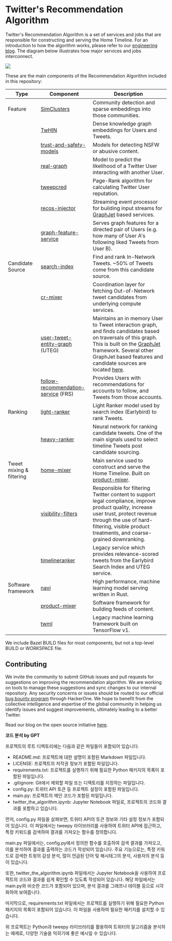 # Twitter's Recommendation Algorithm

Twitter's Recommendation Algorithm is a set of services and jobs that are responsible for constructing and serving the
Home Timeline. For an introduction to how the algorithm works, please refer to our [engineering blog](https://blog.twitter.com/engineering/en_us/topics/open-source/2023/twitter-recommendation-algorithm). The
diagram below illustrates how major services and jobs interconnect.

![](docs/system-diagram.png)

These are the main components of the Recommendation Algorithm included in this repository:

| Type | Component | Description |
|------------|------------|------------|
| Feature | [SimClusters](src/scala/com/twitter/simclusters_v2/README.md) | Community detection and sparse embeddings into those communities. |
|         | [TwHIN](https://github.com/twitter/the-algorithm-ml/blob/main/projects/twhin/README.md) | Dense knowledge graph embeddings for Users and Tweets. |
|         | [trust-and-safety-models](trust_and_safety_models/README.md) | Models for detecting NSFW or abusive content. |
|         | [real-graph](src/scala/com/twitter/interaction_graph/README.md) | Model to predict the likelihood of a Twitter User interacting with another User. |
|         | [tweepcred](src/scala/com/twitter/graph/batch/job/tweepcred/README) | Page-Rank algorithm for calculating Twitter User reputation. |
|         | [recos-injector](recos-injector/README.md) | Streaming event processor for building input streams for [GraphJet](https://github.com/twitter/GraphJet) based services. |
|         | [graph-feature-service](graph-feature-service/README.md) | Serves graph features for a directed pair of Users (e.g. how many of User A's following liked Tweets from User B). |
| Candidate Source | [search-index](src/java/com/twitter/search/README.md) | Find and rank In-Network Tweets. ~50% of Tweets come from this candidate source. |
|                  | [cr-mixer](cr-mixer/README.md) | Coordination layer for fetching Out-of-Network tweet candidates from underlying compute services. |
|                  | [user-tweet-entity-graph](src/scala/com/twitter/recos/user_tweet_entity_graph/README.md) (UTEG)| Maintains an in memory User to Tweet interaction graph, and finds candidates based on traversals of this graph. This is built on the [GraphJet](https://github.com/twitter/GraphJet) framework. Several other GraphJet based features and candidate sources are located [here](src/scala/com/twitter/recos). |
|                  | [follow-recommendation-service](follow-recommendations-service/README.md) (FRS)| Provides Users with recommendations for accounts to follow, and Tweets from those accounts. |
| Ranking | [light-ranker](src/python/twitter/deepbird/projects/timelines/scripts/models/earlybird/README.md) | Light Ranker model used by search index (Earlybird) to rank Tweets. |
|         | [heavy-ranker](https://github.com/twitter/the-algorithm-ml/blob/main/projects/home/recap/README.md) | Neural network for ranking candidate tweets. One of the main signals used to select timeline Tweets post candidate sourcing. |
| Tweet mixing & filtering | [home-mixer](home-mixer/README.md) | Main service used to construct and serve the Home Timeline. Built on [product-mixer](product-mixer/README.md). |
|                          | [visibility-filters](visibilitylib/README.md) | Responsible for filtering Twitter content to support legal compliance, improve product quality, increase user trust, protect revenue through the use of hard-filtering, visible product treatments, and coarse-grained downranking. |
|                          | [timelineranker](timelineranker/README.md) | Legacy service which provides relevance-scored tweets from the Earlybird Search Index and UTEG service. |
| Software framework | [navi](navi/README.md) | High performance, machine learning model serving written in Rust. |
|                    | [product-mixer](product-mixer/README.md) | Software framework for building feeds of content. |
|                    | [twml](twml/README.md) | Legacy machine learning framework built on TensorFlow v1. |

We include Bazel BUILD files for most components, but not a top-level BUILD or WORKSPACE file.

## Contributing

We invite the community to submit GitHub issues and pull requests for suggestions on improving the recommendation algorithm. We are working on tools to manage these suggestions and sync changes to our internal repository. Any security concerns or issues should be routed to our official [bug bounty program](https://hackerone.com/twitter) through HackerOne. We hope to benefit from the collective intelligence and expertise of the global community in helping us identify issues and suggest improvements, ultimately leading to a better Twitter.

Read our blog on the open source initiative [here](https://blog.twitter.com/en_us/topics/company/2023/a-new-era-of-transparency-for-twitter).


**코드 분석 by GPT**

프로젝트의 루트 디렉토리에는 다음과 같은 파일들이 포함되어 있습니다.

- README.md: 프로젝트에 대한 설명이 포함된 Markdown 파일입니다.
- LICENSE: 프로젝트의 저작권 정보가 포함된 파일입니다.
- requirements.txt: 프로젝트를 실행하기 위해 필요한 Python 패키지의 목록이 포함된 파일입니다.
- .gitignore: Git에서 제외할 파일 또는 디렉토리를 지정하는 파일입니다.
- config.py: 트위터 API 토큰 등 프로젝트 설정이 포함된 파일입니다.
- main.py: 프로젝트의 메인 코드가 포함된 파일입니다.
- twitter_the_algorithm.ipynb: Jupyter Notebook 파일로, 프로젝트의 코드와 결과를 포함하고 있습니다.

먼저, config.py 파일을 살펴보면, 트위터 API의 토큰 정보와 기타 설정 정보가 포함되어 있습니다. 이 파일에서는 tweepy 라이브러리를 사용하여 트위터 API에 접근하고, 특정 키워드를 검색하여 결과를 가져오는 함수를 정의합니다.


main.py 파일에서는, config.py에서 정의한 함수를 호출하여 검색 결과를 가져오고, 이를 분석하여 결과를 출력하는 코드가 작성되어 있습니다. 주요 기능으로는, 특정 키워드로 검색한 트윗의 감성 분석, 많이 언급된 단어 및 해시태그의 분석, 사용자의 분석 등이 있습니다.


또한, twitter_the_algorithm.ipynb 파일에서는 Jupyter Notebook을 사용하여 프로젝트의 코드와 결과를 쉽게 확인할 수 있도록 작성되어 있습니다. 해당 파일에서는 main.py와 비슷한 코드가 포함되어 있으며, 분석 결과를 그래프나 테이블 등으로 시각화하여 보여줍니다.


마지막으로, requirements.txt 파일에서는 프로젝트를 실행하기 위해 필요한 Python 패키지의 목록이 포함되어 있습니다. 이 파일을 사용하여 필요한 패키지를 설치할 수 있습니다.

위 프로젝트는 Python과 tweepy 라이브러리를 활용하여 트위터의 알고리즘을 분석하는 예제로, 다양한 기술을 익히기에 좋은 예시일 수 있습니다.

